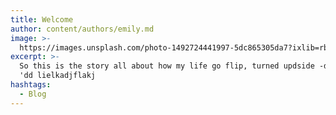 ```yaml
---
title: Welcome
author: content/authors/emily.md
image: >-
  https://images.unsplash.com/photo-1492724441997-5dc865305da7?ixlib=rb-1.2.1&ixid=eyJhcHBfaWQiOjEyMDd9&auto=format&fit=crop&w=1679&q=80
excerpt: >-
  So this is the story all about how my life go flip, turned updside -down and I
  'dd lielkadjflakj
hashtags:
  - Blog
---
```


